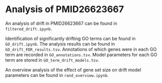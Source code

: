 # Analysis of PMID26623667

An analysis of drift in PMID26623667 can be found in `filtered_drift.ipynb`.

Identification of significantly drifting GO terms can be found in `GO_drift.ipynb`. The analysis results can be found in `GO_drift_FDR_results.tsv`. Annotations of which genes were in each GO term are recorded in `GO_annotations.tsv`. Model parameters for each GO term are stored in `GO_term_drift_models.tsv`.

An overview analysis of the effect of gene set size on drift model parameters can be found in `rand_overview.ipynb`.
